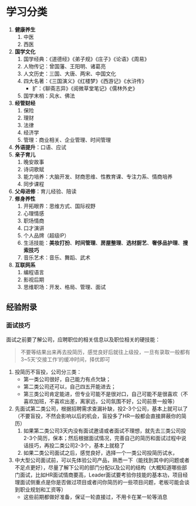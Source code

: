 # 学习分类

1. **健康养生**
    1. 中医
    2. 西医
2. **国学文化**
    1. 国学经典：《道德经》《弟子规》《庄子》《论语》《周易》
    2. 人物传记：曾国藩、王阳明、诸葛亮
    3. 人文历史：三国、大唐、两宋、中国文化
    4. 四大名著：《三国演义》《红楼梦》《西游记》《水浒传》
        - 扩：《聊斋志异》《阅微草堂笔记》《儒林外史》
    5. 国学末梢：风水、佛法
3. **经管财经**
    1. 保险
    2. 理财
    3. 法律
    4. 经济学
    5. 管理：商业相关、企业管理、时间管理
4. **外语提升**：口语、应试
5. **亲子育儿**
    1. 晚安故事
    2. 诗词歌赋
    3. 能力培养：大脑开发、财商思维、性教育课、专注力系、情商培养
    4. 同步课程
6. **父母进修**：育儿经验、陪读
7. **修身养性**
    1. 开拓眼界：思维方式、国际视野
    2. 心理情感
    3. 职场情商
    4. 口才演讲
    5. 个人品牌（超级IP）
    6. 生活技能：**美妆打扮**、**时间管理**、**房屋整理**、**选材厨艺**、**奢侈品护理**、**搜索技巧**
    7. 音乐艺术：音乐、舞蹈、武术
8. **互联网系**
    1. 编程语言
    2. 影视后期
    3. 思维职场：开发、格局、管理、面试

## 经验附录

### 面试技巧

面试之前要了解公司，应聘职位的相关信息以及职位相关的硬技能：
> 不要等结果出来再去投简历，感觉良好后就往上级投，一旦有录取一般都有3~5天‘交接工作’的缓冲时间，择优即可

1. 投简历不盲投，公司分三类：
    - 第一类公司很好，自己能力有点欠缺；
    - 第二类公司还可以，自己四五开能进去；
    - 第三类公司肯定能进，但专业可能不是很对口，自己可能不是很喜欢（不喜欢加班，不喜欢出差，离家远，公司氛围不好，公司前景一般等）
2. 先面试第二类公司，根据招聘需求查漏补缺，投2-3个公司，基本上就可以了（不要盲投，不然会影响以后的机会，盲投多了HR一般都会直接屏蔽你的简历）
    1. 如果第二类公司3天内没有面试邀请或者面试不理想，就先去三类公司投2-3个简历，保本；然后根据面试情况，完善自己的简历和面试过程中说话技巧，再投二类公司2-3个，基本上就稳了
    2. 如果二类公司面试之后，感觉良好，选择一个一类公司投简历试水，
3. 中大型公司面试前，可以先体验公司产品，熟悉一下（能找到其中的问题或者不足点更好），尽量了解下公司的部门分配以及公司的结构（大概知道哪些部门面试，比如HR面试情商要高，Leader面试要考验你技能的基本功，项目经理面试侧重点是你是否做过项目或者问你简历的一些项目问题，老板可能会谈到职业规划和工资等）
    - 这些前期都做好准备，保证一轮直接过，不用卡在某一轮等消息
